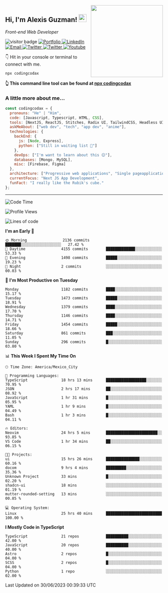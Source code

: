 <img align='right' src="https://media.giphy.com/media/M9gbBd9nbDrOTu1Mqx/giphy.gif" width="230">
<h2>Hi, I'm Alexis Guzman! <img src="https://media.giphy.com/media/hvRJCLFzcasrR4ia7z/giphy.gif" width="25px"></h2>
<p><em>Front-end Web Developer</em></p>

<p>
  <img src="https://visitor-badge.glitch.me/badge?page_id=a12989x.a12989x&left_color=black&right_color=gray" alt="visitor badge"/>
  <a href='https://www.codingcodax.dev/' target='_blank'>
    <img alt='Portfolio' src='https://img.shields.io/badge/Portfolio-black?logo=vercel&style=flat-square'>
  </a>
  <a href='https://linkedin.com/in/codingcodax/' target='_blank'>
    <img alt='LinkedIn' src='https://img.shields.io/badge/LinkedIn-black?logo=LinkedIn&style=flat-square'>
  </a>
  <a href='mailto:codingcodax@gmail.com' target='_blank'>
    <img alt='Email' src='https://img.shields.io/badge/Email-black?logo=Gmail&style=flat-square'>
  </a>
  <a href='https://twitter.com/codingcodax' target='_blank'>
    <img alt='Twitter' src='https://img.shields.io/badge/Twitter-black?logo=Twitter&style=flat-square'>
  </a>
  <a href='https://www.instagram.com/codingcodax/' target='_blank'>
    <img alt='Twitter' src='https://img.shields.io/badge/Instagram-black?logo=Instagram&style=flat-square'>
  </a>
  <a href='https://www.youtube.com/@codingcodax' target='_blank'>
    <img alt='Youtube' src='https://img.shields.io/badge/YouTube-black?logo=Youtube&style=flat-square'>
  </a>
</p>

👇 Hit in your console or terminal to connect with me.

```bash
npx codingcodax 
```
**👆 This command line tool can be found at [npx codingcodax](https://github.com/codingcodax/npx-codingcodax)**

<h3>A little more about me...</h3>

```javascript
const codingcodax = {
  pronouns: "He" | "Him",
  code: [Javascript, Typescript, HTML, CSS],
  tools: [NextJS, ReactJS, Stitches, Radix UI, TailwindCSS, Headless UI, Prisma],
  askMeAbout: ["web dev", "tech", "app dev", "anime"],
  technologies: {
    backEnd: {
      js: [Node, Express],
      python: ["Still in waiting list 🥲"]
    },
    devOps: ["I'm want to learn about this 😊"],
    databases: [Mongo, MySQL],
    misc: [Firebase, Figma]
  },
  architecture: ["Progressive web applications", "Single pageapplications"],
  currentFocus: "Next JS App Development",
  funFact: "I really like the Rubik's cube."
};
```

---

<!--START_SECTION:waka-->
![Code Time](http://img.shields.io/badge/Code%20Time-1%2C404%20hrs%2036%20mins-blue)

![Profile Views](http://img.shields.io/badge/Profile%20Views-0-blue)

![Lines of code](https://img.shields.io/badge/From%20Hello%20World%20I%27ve%20Written-6.5%20million%20lines%20of%20code-blue)

**I'm an Early 🐤** 

```text
🌞 Morning                2136 commits        ███████░░░░░░░░░░░░░░░░░░   27.42 % 
🌆 Daytime                4155 commits        █████████████░░░░░░░░░░░░   53.33 % 
🌃 Evening                1498 commits        █████░░░░░░░░░░░░░░░░░░░░   19.23 % 
🌙 Night                  2 commits           ░░░░░░░░░░░░░░░░░░░░░░░░░   00.03 % 
```
📅 **I'm Most Productive on Tuesday** 

```text
Monday                   1182 commits        ████░░░░░░░░░░░░░░░░░░░░░   15.17 % 
Tuesday                  1473 commits        █████░░░░░░░░░░░░░░░░░░░░   18.91 % 
Wednesday                1379 commits        ████░░░░░░░░░░░░░░░░░░░░░   17.70 % 
Thursday                 1146 commits        ████░░░░░░░░░░░░░░░░░░░░░   14.71 % 
Friday                   1454 commits        █████░░░░░░░░░░░░░░░░░░░░   18.66 % 
Saturday                 861 commits         ███░░░░░░░░░░░░░░░░░░░░░░   11.05 % 
Sunday                   296 commits         █░░░░░░░░░░░░░░░░░░░░░░░░   03.80 % 
```


📊 **This Week I Spent My Time On** 

```text
🕑︎ Time Zone: America/Mexico_City

💬 Programming Languages: 
TypeScript               18 hrs 13 mins      ██████████████████░░░░░░░   70.95 % 
JSON                     2 hrs 17 mins       ██░░░░░░░░░░░░░░░░░░░░░░░   08.92 % 
JavaScript               1 hr 31 mins        █░░░░░░░░░░░░░░░░░░░░░░░░   05.95 % 
YAML                     1 hr 9 mins         █░░░░░░░░░░░░░░░░░░░░░░░░   04.49 % 
Bash                     1 hr 3 mins         █░░░░░░░░░░░░░░░░░░░░░░░░   04.11 % 

🔥 Editors: 
Neovim                   24 hrs 5 mins       ███████████████████████░░   93.85 % 
VS Code                  1 hr 34 mins        ██░░░░░░░░░░░░░░░░░░░░░░░   06.15 % 

🐱‍💻 Projects: 
ui                       15 hrs 26 mins      ███████████████░░░░░░░░░░   60.16 % 
docom                    9 hrs 4 mins        █████████░░░░░░░░░░░░░░░░   35.36 % 
Unknown Project          33 mins             █░░░░░░░░░░░░░░░░░░░░░░░░   02.20 % 
shadcn-ui                18 mins             ░░░░░░░░░░░░░░░░░░░░░░░░░   01.19 % 
mutter-rounded-setting   13 mins             ░░░░░░░░░░░░░░░░░░░░░░░░░   00.85 % 

💻 Operating System: 
Linux                    25 hrs 40 mins      █████████████████████████   100.00 % 
```

**I Mostly Code in TypeScript** 

```text
TypeScript               21 repos            ██████████░░░░░░░░░░░░░░░   42.00 % 
JavaScript               20 repos            ██████████░░░░░░░░░░░░░░░   40.00 % 
Astro                    2 repos             █░░░░░░░░░░░░░░░░░░░░░░░░   04.00 % 
SCSS                     2 repos             █░░░░░░░░░░░░░░░░░░░░░░░░   04.00 % 
Python                   1 repo              ░░░░░░░░░░░░░░░░░░░░░░░░░   02.00 % 
```




 Last Updated on 30/06/2023 00:39:33 UTC
<!--END_SECTION:waka-->
